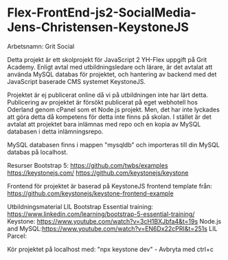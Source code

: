 # Flex-FrontEnd-js2-SocialMedia-Jens-Christensen-KeystoneJS
Arbetsnamn: Grit Social

Detta projekt är ett skolprojekt för JavaScript 2 YH-Flex uppgift på Grit Academy.
Enligt avtal med utbildningsledare och lärare, är det avtalat att använda MySQL databas för projektet,
och hantering av backend med det JavaScript baserade CMS systemet KeystoneJS.

Projektet är ej publicerat online då vi på utbildningen inte har lärt detta. Publicering av projektet är
försökt publicerat på eget webhotell hos Oderland genom cPanel som et Node.js projekt. Men, det har inte 
lyckades att göra detta då kompetens för detta inte finns på skolan. 
I stället är det avtalat att projektet bara inlämnas med repo och en kopia av MySQL databasen i detta inlämningsrepo.

MySQL databasen finns i mappen "mysqldb" och importeras till din MySQL databas på localhost.

Resurser
Bootstrap 5: https://github.com/twbs/examples
https://keystonejs.com/ 
https://github.com/keystonejs/keystone 

Frontend för projektet är baserad på KeystoneJS frontend template från: https://github.com/keystonejs/keystone-frontend-example

Utbildningsmaterial
LIL Bootstrap Essential training: https://www.linkedin.com/learning/bootstrap-5-essential-training/
Keystone: https://www.youtube.com/watch?v=3cH1BXJbfa4&t=19s
Node.js and MySQL:https://www.youtube.com/watch?v=EN6Dx22cPRI&t=251s
LIL Parcel: 

Kör projektet på localhost med: "npx keystone dev" - Avbryta med ctrl+c